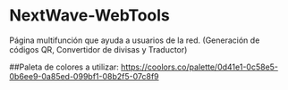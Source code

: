 # NextWave-WebTools
Página multifunción que ayuda a usuarios de la red. (Generación de códigos QR, Convertidor de divisas y Traductor)


##Paleta de colores a utilizar: https://coolors.co/palette/0d41e1-0c58e5-0b6ee9-0a85ed-099bf1-08b2f5-07c8f9
